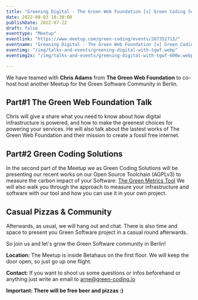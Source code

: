```yaml
---
title: "Greening Digital - The Green Web Foundation [x] Green Coding Solutions"
date: 2022-08-03 18:30:00
publishDate: 2022-07-22
draft: false
eventtype: "Meetup"
eventlink: "https://www.meetup.com/green-coding/events/287352713/"
eventname: "Greening Digital - The Green Web Foundation [x] Green Coding Solutions"
eventimg: "/img/talks-and-events/greening-digital-with-tgwf.webp"
eventimg2x: "/img/talks-and-events/greening-digital-with-tgwf-600w.webp"

---
```


We have teamed with **Chris Adams** from **The Green Web Foundation** to co-host host another Meetup for the Green Software Community in Berlin.

## Part#1 The Green Web Foundation Talk
Chris will give a share what you need to know about how digital infrastructure is powered, and how to make the greenest choices for powering your services.
He will also talk about the lastest works of The Green Web Foundation and their mission to create a fossil free internet.

## Part#2 Green Coding Solutions
In the second part of the Meetup we as Green Coding Solutions will be presenting our recent works on our Open Source Toolchain (AGPLv3) to measure the carbon impact of your Software: [The Green Metrics Tool](https://github.com/green-coding-solutions/green-metrics-tool)
We will also walk you through the approach to measure your infrastructure and software with our tool and how you can use it in your own project.

## Casual Pizzas & Community
Afterwards, as usual, we will hang out and chat. There is also time and space to present you Green Software project in a casual round afterwards.

So join us and let's grow the Green Software community in Berlin!

**Location:** The Meetup is inside Betahaus on the first floor. We will keep the door open, so just go up one flight.

**Contact:** If you want to shoot us some questions or infos beforehand or anything just write an email to arne@green-coding.io

**Important: There will be free beer and pizzas :)**




